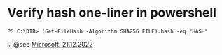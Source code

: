 # Verify hash one-liner in powershell

```
PS C:\DIR> (Get-FileHash -Algorithm SHA256 FILE).hash -eq "HASH"
```

💡 @see [Microsoft, 21.12.2022](https://learn.microsoft.com/en-us/powershell/module/microsoft.powershell.utility/get-filehash?view=powershell-7.3)